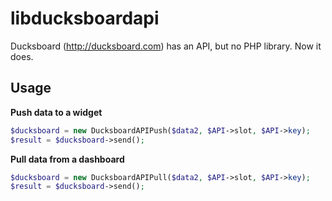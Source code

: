 libducksboardapi
================

Ducksboard (http://ducksboard.com) has an API, but no PHP library.  Now it does.

## Usage
**Push data to a widget**
```php
$ducksboard = new DucksboardAPIPush($data2, $API->slot, $API->key);
$result = $ducksboard->send();
```

**Pull data from a dashboard**
```php
$ducksboard = new DucksboardAPIPull($data2, $API->slot, $API->key);
$result = $ducksboard->send();
```